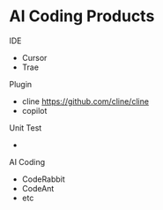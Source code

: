 # AI Coding Products

IDE

-   Cursor
-   Trae

Plugin

-   cline https://github.com/cline/cline
-   copilot

Unit Test

-   

AI Coding

-   CodeRabbit
-   CodeAnt
-   etc

